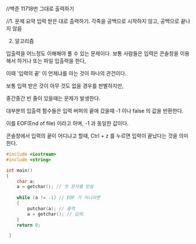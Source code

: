 
//백준 11718번 그대로 출력하기

//1. 문제 요약
입력 받은 대로 출력하기.
각죽을 공백으로 시작하지 않고, 공백으로 끝나지 않음

2. 알고리즘

입출력을 어느정도 이해해야 풀 수 있는 문제이다.
보통 사람들은 입력은 콘솔창을 이용해서 하거나 또는 파일 입출력을 한다,

이때 '입력의 끝' 이 언제냐를 아는 것이 하나의 관건이다.

보통 입력 받은 것이 아무 것도 없을 경우를 판별하지만,

중간중간 빈 줄이 있을때는 문제가 발생한다.

대부분의 입출력 함수들은 입력 버퍼의 끝에 갔을때 -1 이나  false 의 값을 반환한다.

이를 EOF(End of file) 이라고 하며, -1 과 동일한 값이다.

콘솔창에서 입력의 끝이 어디냐고 할때, Ctrl + z 를 누르면 입력이 끝났다는 것을 의미한다.

```CPP
#include <iostream>
#include <string>

int main()
{
	char a;
	a = getchar(); // 첫 문자를 받음
	 
	while (a != -1) // EOF 가 아니라면
	{
		putchar(a); // 출력
		a = getchar(); // 입력.
	}
	return 0;

 } 
```